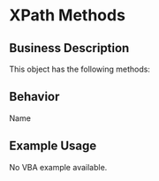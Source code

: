 # XPath Methods

## Business Description
This object has the following methods:

## Behavior
Name

## Example Usage
No VBA example available.